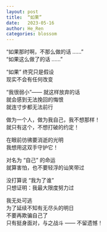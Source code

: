 ```yaml
---
layout: post
title:  “如果”
date:   2023-05-16
author: He_Ren
categories: blossom
---
```


“如果那时啊，不那么做的话 ……”  
“如果这么做了的话 ……”  

“如果” 终究只是假设  
现实不会有任何改变  

“我很弱小”—— 就这样放弃的话  
就会感到无法挽回的悔恨  
就连寸步都无法前行  

做为一个人，做为我自己，我不想那样！  
就只有这个，不想打破的约定！  

在眼前彷彿要消逝的光明  
我想用这双手守护它！  

对名为 “自己” 的命运  
就算害怕，也不要轻浮的讪笑带过  

没打算说 “我为了谁”  
只想证明：我最大限度努力过  

我无处可逃  
为了延续不知有无尽头的明日  
不要再欺骗自己了  
只有挺身面对，与之战斗 —— 不留遗憾！  